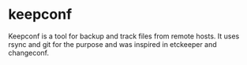 keepconf
========

Keepconf is a tool for backup and track files from remote hosts. It uses rsync and git for the purpose and was inspired in etckeeper and changeconf.
